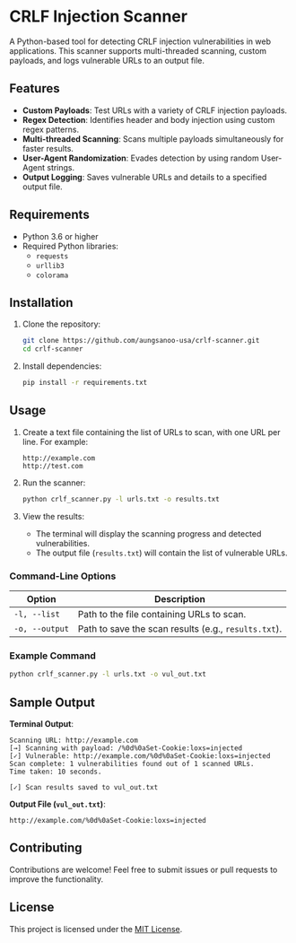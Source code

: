 
# CRLF Injection Scanner

A Python-based tool for detecting CRLF injection vulnerabilities in web applications. This scanner supports multi-threaded scanning, custom payloads, and logs vulnerable URLs to an output file.

## Features

- **Custom Payloads**: Test URLs with a variety of CRLF injection payloads.
- **Regex Detection**: Identifies header and body injection using custom regex patterns.
- **Multi-threaded Scanning**: Scans multiple payloads simultaneously for faster results.
- **User-Agent Randomization**: Evades detection by using random User-Agent strings.
- **Output Logging**: Saves vulnerable URLs and details to a specified output file.

## Requirements

- Python 3.6 or higher
- Required Python libraries:
  - `requests`
  - `urllib3`
  - `colorama`

## Installation

1. Clone the repository:
   ```bash
   git clone https://github.com/aungsanoo-usa/crlf-scanner.git
   cd crlf-scanner
   ```

2. Install dependencies:
   ```bash
   pip install -r requirements.txt
   ```

## Usage

1. Create a text file containing the list of URLs to scan, with one URL per line. For example:
   ```plaintext
   http://example.com
   http://test.com
   ```

2. Run the scanner:
   ```bash
   python crlf_scanner.py -l urls.txt -o results.txt
   ```

3. View the results:
   - The terminal will display the scanning progress and detected vulnerabilities.
   - The output file (`results.txt`) will contain the list of vulnerable URLs.

### Command-Line Options

| Option         | Description                                      |
|-----------------|--------------------------------------------------|
| `-l, --list`   | Path to the file containing URLs to scan.         |
| `-o, --output` | Path to save the scan results (e.g., `results.txt`). |

### Example Command

```bash
python crlf_scanner.py -l urls.txt -o vul_out.txt
```

## Sample Output

**Terminal Output**:
```plaintext
Scanning URL: http://example.com
[→] Scanning with payload: /%0d%0aSet-Cookie:loxs=injected
[✓] Vulnerable: http://example.com/%0d%0aSet-Cookie:loxs=injected
Scan complete: 1 vulnerabilities found out of 1 scanned URLs.
Time taken: 10 seconds.

[✓] Scan results saved to vul_out.txt
```

**Output File (`vul_out.txt`)**:
```plaintext
http://example.com/%0d%0aSet-Cookie:loxs=injected
```

## Contributing

Contributions are welcome! Feel free to submit issues or pull requests to improve the functionality.

## License

This project is licensed under the [MIT License](LICENSE).

